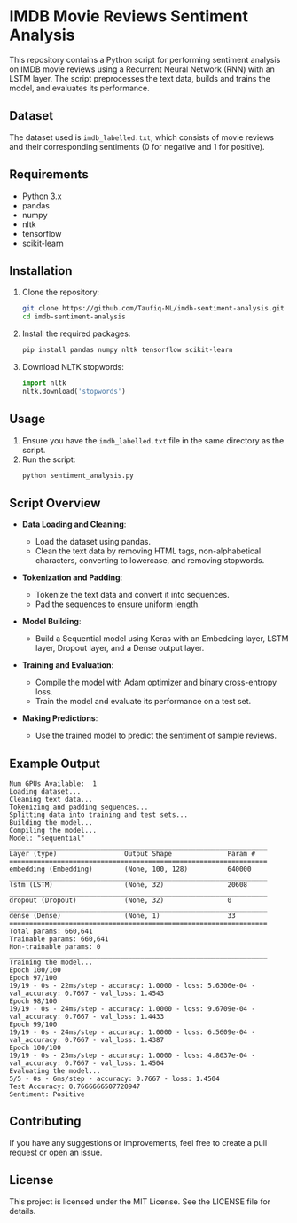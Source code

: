 
# IMDB Movie Reviews Sentiment Analysis

This repository contains a Python script for performing sentiment analysis on IMDB movie reviews using a Recurrent Neural Network (RNN) with an LSTM layer. The script preprocesses the text data, builds and trains the model, and evaluates its performance.

## Dataset

The dataset used is `imdb_labelled.txt`, which consists of movie reviews and their corresponding sentiments (0 for negative and 1 for positive).

## Requirements

- Python 3.x
- pandas
- numpy
- nltk
- tensorflow
- scikit-learn

## Installation

1. Clone the repository:
    ```sh
    git clone https://github.com/Taufiq-ML/imdb-sentiment-analysis.git
    cd imdb-sentiment-analysis
    ```

2. Install the required packages:
    ```sh
    pip install pandas numpy nltk tensorflow scikit-learn
    ```

3. Download NLTK stopwords:
    ```python
    import nltk
    nltk.download('stopwords')
    ```

## Usage

1. Ensure you have the `imdb_labelled.txt` file in the same directory as the script.
2. Run the script:
    ```sh
    python sentiment_analysis.py
    ```

## Script Overview

- **Data Loading and Cleaning**:
    - Load the dataset using pandas.
    - Clean the text data by removing HTML tags, non-alphabetical characters, converting to lowercase, and removing stopwords.
  
- **Tokenization and Padding**:
    - Tokenize the text data and convert it into sequences.
    - Pad the sequences to ensure uniform length.

- **Model Building**:
    - Build a Sequential model using Keras with an Embedding layer, LSTM layer, Dropout layer, and a Dense output layer.

- **Training and Evaluation**:
    - Compile the model with Adam optimizer and binary cross-entropy loss.
    - Train the model and evaluate its performance on a test set.
  
- **Making Predictions**:
    - Use the trained model to predict the sentiment of sample reviews.

## Example Output

```
Num GPUs Available:  1
Loading dataset...
Cleaning text data...
Tokenizing and padding sequences...
Splitting data into training and test sets...
Building the model...
Compiling the model...
Model: "sequential"
_________________________________________________________________
Layer (type)                 Output Shape              Param #
=================================================================
embedding (Embedding)        (None, 100, 128)          640000
_________________________________________________________________
lstm (LSTM)                  (None, 32)                20608
_________________________________________________________________
dropout (Dropout)            (None, 32)                0
_________________________________________________________________
dense (Dense)                (None, 1)                 33
=================================================================
Total params: 660,641
Trainable params: 660,641
Non-trainable params: 0
_________________________________________________________________
Training the model...
Epoch 100/100
Epoch 97/100
19/19 - 0s - 22ms/step - accuracy: 1.0000 - loss: 5.6306e-04 - val_accuracy: 0.7667 - val_loss: 1.4543
Epoch 98/100
19/19 - 0s - 24ms/step - accuracy: 1.0000 - loss: 9.6709e-04 - val_accuracy: 0.7667 - val_loss: 1.4433
Epoch 99/100
19/19 - 0s - 24ms/step - accuracy: 1.0000 - loss: 6.5609e-04 - val_accuracy: 0.7667 - val_loss: 1.4387
Epoch 100/100
19/19 - 0s - 23ms/step - accuracy: 1.0000 - loss: 4.8037e-04 - val_accuracy: 0.7667 - val_loss: 1.4504
Evaluating the model...
5/5 - 0s - 6ms/step - accuracy: 0.7667 - loss: 1.4504
Test Accuracy: 0.7666666507720947
Sentiment: Positive
```

## Contributing

If you have any suggestions or improvements, feel free to create a pull request or open an issue.

## License

This project is licensed under the MIT License. See the LICENSE file for details.


